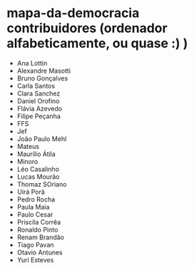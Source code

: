 mapa-da-democracia contribuidores (ordenador alfabeticamente, ou quase :) )
====================================================
* Ana Lottin
* Alexandre Masotti
* Bruno Gonçalves
* Carla Santos
* Clara Sanchez
* Daniel Orofino
* Flávia Azevedo
* Filipe Peçanha
* FFS
* Jef
* João Paulo Mehl
* Mateus
* Maurílio Átila
* Minoro
* Léo Casalinho
* Lucas Mourão
* Thomaz SOriano
* Uirá Porã
* Pedro Rocha
* Paula Maia
* Paulo Cesar
* Priscila Corrêa
* Ronaldo Pinto
* Renam Brandão
* Tiago Pavan
* Otavio Antunes
* Yuri Esteves
